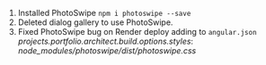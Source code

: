 1. Installed PhotoSwipe `npm i photoswipe --save`
2. Deleted dialog gallery to use PhotoSwipe.
3. Fixed PhotoSwipe bug on Render deploy adding to `angular.json` *projects.portfolio.architect.build.options.styles*: *node_modules/photoswipe/dist/photoswipe.css*
